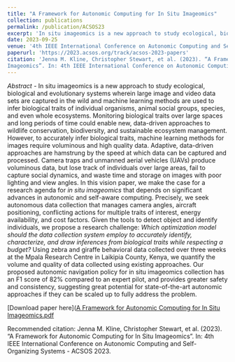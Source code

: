 ```yaml
---
title: "A Framework for Autonomic Computing for In Situ Imageomics"
collection: publications
permalink: /publication/ACSOS23
excerpt: 'In situ imageomics is a new approach to study ecological, biological and evolutionary systems wherein large image and video data sets are captured in the wild and machine learning methods are used to infer biological traits of individual organisms, animal social groups, species, and even whole ecosystems. Such adaptive, data-driven approaches are hamstrung by the speed at which data can be captured and processed. Our proposed autonomic navigation policy for in situ imageomics collection has an F1 score of 82% compared to an expert pilot, and provides greater safety and consistency, suggesting great potential for state-of-the-art autonomic approaches if they can be scaled up to fully address the problem.'
date: 2023-09-25
venue: '4th IEEE International Conference on Autonomic Computing and Self-Organizing Systems - ACSOS 2023.'
paperurl: 'https://2023.acsos.org/track/acsos-2023-papers'
citation: 'Jenna M. Kline, Christopher Stewart, et al. (2023). “A Framework for Autonomic Computing for In Situ
Imageomics”. In: 4th IEEE International Conference on Autonomic Computing and Self-Organizing Systems - ACSOS 2023.'
---
```

*Abstract -* In situ imageomics is a new approach to study ecological, biological and evolutionary systems wherein large image and video data sets are captured in the wild and machine learning methods are used to infer biological traits of individual organisms, animal social groups, species, and even whole ecosystems. Monitoring biological traits over large spaces and long periods of time could enable new, data-driven approaches to wildlife conservation, biodiversity, and sustainable ecosystem management.  However, to accurately infer biological traits, machine learning methods for images require voluminous and high quality data.  Adaptive, data-driven approaches are hamstrung by the speed at which data can be captured and processed.  Camera traps and unmanned aerial vehicles (UAVs) produce voluminous data, but lose track of individuals over large areas, fail to capture social dynamics, and waste time and storage on images with poor lighting and view angles. In this vision paper, we make the case for a research agenda for *in situ imageomics* that depends on significant advances in autonomic and self-aware computing.  Precisely, we seek autonomous data collection that manages camera angles, aircraft positioning, conflicting actions for multiple traits of interest, energy availability, and cost factors.  Given the tools to detect object and identify individuals, we propose a research challenge: *Which optimization model should the data collection system employ to accurately identify, characterize, and draw inferences from biological traits while respecting a budget?* Using zebra and giraffe behavioral data collected over three weeks at the Mpala Research Centre in Laikipia County, Kenya, we quantify the volume and quality of data collected using existing approaches. Our proposed autonomic navigation policy for in situ imageomics collection has an F1 score of 82% compared to an expert pilot, and provides greater safety and consistency, suggesting great potential for state-of-the-art autonomic approaches if they can be scaled up to fully address the problem.

[Download paper here]([A Framework for Autonomic Computing for In Situ Imageomics.pdf](https://github.com/jennamk14/jennamk14.github.io/files/12564207/A.Framework.for.Autonomic.Computing.for.In.Situ.Imageomics.pdf)

Recommended citation: Jenna M. Kline, Christopher Stewart, et al. (2023). “A Framework for Autonomic Computing for In Situ
Imageomics”. In: 4th IEEE International Conference on Autonomic Computing and Self-Organizing Systems - ACSOS 2023.
